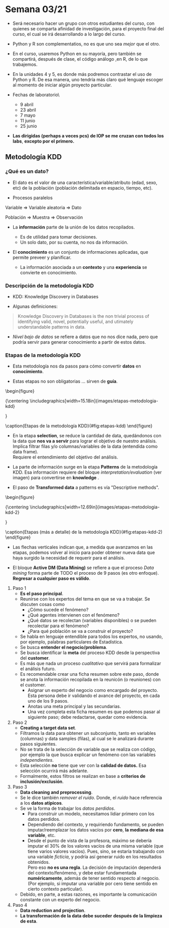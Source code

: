 # Semana 03/21

- Será necesario hacer un grupo con otros
estudiantes del curso, con quienes se 
comparta afinidad de investigación, para
el proyecto final del curso, el cual se
irá desarrollando a lo largo del curso.

- Python y R son complementatios, no
es que uno sea _mejor_ que el otro.

- En el curso, usaremos Python en su mayoría,
pero también se compartirá, después de clase,
el código análogo ,en R, de lo que trabajemos.

- En la unidades 4 y 5, es donde más podremos
contrastar el uso de Python y R. De esa manera,
uno tendría más claro qué lenguaje escoger al
momento de iniciar algún proyecto particular.

- Fechas de laboratorio\
    - 9 abril
    - 23 abril
    - 7 mayo
    - 11 junio
    - 25 junio

- **Las dirigidas (perhaps a veces pcs)**
**de IOP se me cruzan con todos los labs**,
**excepto por el primero.** 

## Metodología KDD

### ¿Qué es un dato?

- El dato es el valor de una
característica/variable/atributo
(edad, sexo, etc) de la población 
(población delimitada en espacio, tiempo, etc).

- Procesos paralelos

Variable 
$\Rightarrow$ 
Variable aleatoria
$\Rightarrow$ 
Dato

Población
$\Rightarrow$ 
Muestra
$\Rightarrow$ 
Observación

- La **información** parte de la unión
de los datos recopilados.
    - Es de utilidad para tomar decisiones.
    - Un solo dato, por su cuenta,
    no nos da información.

- El **conocimiento** es un conjunto de informaciones
aplicadas, que permite preveer y planificar.
    - La información asociada a un **contexto** y una
     **experiencia** se convierte en conocimiento.

### Descripción de la metodología KDD

- KDD: Knowledge Discovery in Databases

- Algunas definiciones:

> Knowledge Discovery in Databases is
> the non trivial process of identifying
> valid, novel, potentially useful, and
> utimately understandable patterns in data.

- _Nivel bajo de datos_ se refiere a datos que
no nos dice nada, pero que podría servir para
generar conocimiento a partir de estos datos.

### Etapas de la metodología KDD

- Esta metodología nos da pasos para cómo
convertir **datos** en **conocimiento**.

- Estas etapas no son obligatorias ...
sirven de **guía**.

\begin{figure}

{\centering \includegraphics[width=15.18in]{images/etapas-metodologia-kdd} 

}

\caption{Etapas de la metodología KDD}(\#fig:etapas-kdd)
\end{figure}

- En la etapa **selection**, se reduce la cantidad de data,
quedándonos con la data que **nos va a servir** para lograr
el objetivo de nuestro análisis. \
Implica filtrar filas y/o columnas/variables de la data 
(entendida como data frame). \
Requiere el entendimiento del objetivo del análisis.

- La parte de información surge en la etapa
**Patterns** de la metodología KDD.
Esa información requiere del bloque 
_interpretation/evaluation_ (ver imagen)
para convertirse en **knowledge** .

- El paso de **Transformed data** a 
patterns es vía "Descriptive methods".

\begin{figure}

{\centering \includegraphics[width=12.69in]{images/etapas-metodologia-kdd-2} 

}

\caption{Etapas (más a detalle) de la metodología KDD}(\#fig:etapas-kdd-2)
\end{figure}

- Las flechas verticales indican que, a medida que avanzamos
en las etapas, podemos volver al inicio para poder obtener
nueva data que haya surgido la necesidad de requerir
para el análisis.

- El bloque **Active DM (Data Mining)**
se refiere a que el proceso _Data mining_
forma parte de TODO el proceso de 9 pasos 
(es otro enfoque). \
**Regresar a cualquier paso es válido**.


1. Paso 1
    - **Es el paso principal**.
    - Reunirse con los expertos del tema
    en que se va a trabajar.
    Se discuten cosas como
        - ¿Cómo sucede el fenómeno?
        - ¿Qué agentes intervienen con el fenómeno?
        - ¿Qué datos se recolectan 
        (variables disponibles) o se pueden recolectar
        para el fenómeno?
        - ¿Para qué población se va a construir
        el proyecto?
    - Se habla en lenguaje entendible
    para todos los expertos, no usando, por
    ejemplo, palabras particulares de Estadística.
    - Se busca **entender el negocio/problema**.
    - Se busca identificar la **meta** del proceso 
    KDD desde la perspectiva del **customer**.
    - Es más que nada un proceso _cualitativo_
    que servirá para formalizar el análisis futuro.
    - Es recomendable crear una ficha resumen sobre
    este paso, donde se anota la información
    recopilada en la reunicón (o reuniones) con
    el customer. 
        - Asignar un experto del negocio como
        encargado del proyecto. Esta persona debe
        ir validando el avance del proyecto, en
        cada uno de los 9 pasos.
        - Anotas una meta principal y las secundarias.
        - Una vez completa esta ficha resumen es
        que podemos pasar al siguiente paso; debe
        redactarse, quedar como evidencia.
1. Paso 2
    - **Creating a target data set**.
    - Filtramos la data para obtener un
    subconjunto, tanto en variables (columnas)
    y data samples (filas), al cual se le 
    analizará durante pasos siguientes.
    - No se trata de la selección de variable
    que se realiza con código, por ejemplo la
    que busca explicar un fenómeno con las 
    variables _independientes_.
    - Esta selección **no** tiene que ver con
    la **calidad de datos.** Esa selección
    ocurrirá más adelante.
    - Formalmente, estos filtros se realizan en base a 
    **criterios de inclusión/exclusión**.
1. Paso 3
    - **Data cleaning and preprocessing**.
    - Se le dice también _remover el ruido_.
    Donde, el _ruido_ hace referencia a los
    **datos atípicos**.
    - Se ve la forma de trabajar los _datos perdidos_.
        - Para construir un modelo, necesitamos lidiar
        primero con los datos perdidos.
        - Dependiendo del contexto, y requiriendo
        fundamento, se pueden imputar/reemplazar los datos
        vacíos por **cero**, **la mediana de esa variable**,
        etc.
        - Desde el punto de vista de la profesora, máximo
        se debería imputar el 30% de los valores vacíos de
        una misma variable (que tiene varios valores vacíos).
        Pues, sino, se estaría trabajando con una variable
        _ficticia_, y podría así generar ruido en los
        resultados obtenidos. \
        Pero eso **no es una regla**. La decisión de
        imputación dependerá del contexto/fenómeno, y
        debe estar fundamentada **numéricamente**,
        además de tener sentido respecto al negocio. \
        (Por ejemplo, si imputar una variable por cero
        tiene sentido en cierto contexto particular).
    - Debido, en parte, a estas razones, es importante
    la comunicación constante con un experto del negocio.
1. Paso 4
    - **Data reduction and projection**.
    - **La transformación de la data debe suceder**
    **después de la limpieza de esta**.
